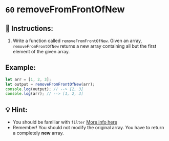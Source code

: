 # `60` removeFromFrontOfNew

## 📝 Instructions:

1. Write a function called `removeFromFrontOfNew`. Given an array, `removeFromFrontOfNew` returns a new array containing all but the first element of the given array.

## Example:

```Javascript
let arr = [1, 2, 3];
let output = removeFromFrontOfNew(arr);
console.log(output); // --> [2, 3]
console.log(arr); // --> [1, 2, 3]
```

## 💡 Hint:

+ You should be familiar with `filter` [More info here](https://developer.mozilla.org/en/docs/Web/JavaScript/Reference/Global_Objects/Array/filter)
+ Remember! You should not modify the original array. You have to return a completely **new** array.